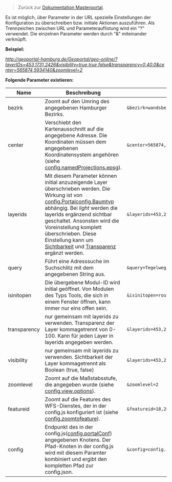>Zurück zur [Dokumentation Masterportal](doc.md).


Es ist möglich, über Parameter in der URL spezielle Einstellungen der Konfiguration zu überschreiben bzw. initiale Aktionen auszuführen. Als Trennzeichen zwischen URL und Parameterauflistung wird ein "?" verwendet. Die einzelnen Parameter werden durch "&" miteinander verknüpft.

**Beispiel:**

*http://geoportal-hamburg.de/Geoportal/geo-online/?layerIDs=453,1731,2426&visibility=true,true,false&transparency=0,40,0&center=565874,5934140&zoomlevel=2*

**Folgende Parameter existieren:**

|Name|Beschreibung|Beispiel|
|----|------------|--------|
|bezirk|Zoomt auf den Umring des angegebenen Hamburger Bezirks.|`&bezirk=wandsbek`|
|center|Verschiebt den Kartenausschnitt auf die angegebene Adresse. Die Koordinaten müssen dem angegebenen Koordinatensystem angehören (siehe [config.namedProjections.epsg](config.js.md)).|`&center=565874,5934140`|
|layerids|Mit diesem Parameter können initial anzuzeigende Layer überschrieben werden. Die Wirkung ist von [config.Portalconfig.Baumtyp](config.json.md) abhängig. Bei *light* werden die layerIds ergänzend sichtbar geschaltet. Ansonsten wird die Voreinstellung komplett überschrieben. Diese Einstellung kann um [Sichtbarkeit](URL-Parameter.md) und [Transparenz](URL-Parameter.md) ergänzt werden.|`&layerids=453,2128`|
|query|Führt eine Adresssuche im Suchschlitz mit dem angegebenen String aus.|`&query=Tegelweg`|
|isinitopen|Die übergebene Modul-ID wird initial geöffnet. Von Modulen des Typs Tools, die sich in einem Fenster öffnen, kann immer nur eins offen sein. |`&isinitopen=routing`|
|transparency|nur gemeinsam mit layerids zu verwenden. Transparenz der Layer kommagetrennt von 0-100. Kann für jeden Layer in layerids angegeben werden.|`&layerids=453,2128&transparency=0,40`|
|visibility|nur gemeinsam mit layerids zu verwenden. Sichtbarkeit der Layer kommagetrennt als Boolean (true, false)|`&layerids=453,2128&visibility=true,false`|
|zoomlevel|Zoomt auf die Maßstabsstufe, die angegeben wurde (siehe [config.view.options](config.js.md)).|`&zoomlevel=2`|
|featureid|Zoomt auf die Features des WFS-Dienstes, der in der config.js konfiguriert ist (siehe [config.zoomtofeature](config.js.md)).|`&featureid=18,26`|
|config| Endpunkt des in der config.js([config.portalConf](config.js.md)) angegebenen Knotens. Der Pfad-Knoten in der config.js wird mit diesem Paramter kombiniert und ergibt den kompletten Pfad zur config.json.|`&config=config.json`|

